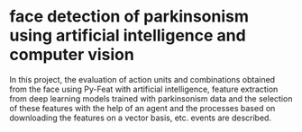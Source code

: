 # face detection of parkinsonism using artificial intelligence and computer vision
 In this project, the evaluation of action units and combinations obtained from the face using Py-Feat with artificial intelligence, feature extraction from deep learning models trained with parkinsonism data and the selection of these features with the help of an agent and the processes based on downloading the features on a vector basis, etc. events are described.
